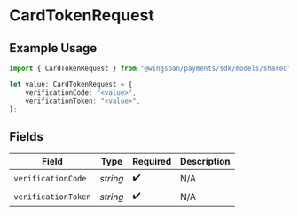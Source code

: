 # CardTokenRequest

## Example Usage

```typescript
import { CardTokenRequest } from "@wingspan/payments/sdk/models/shared";

let value: CardTokenRequest = {
    verificationCode: "<value>",
    verificationToken: "<value>",
};
```

## Fields

| Field               | Type                | Required            | Description         |
| ------------------- | ------------------- | ------------------- | ------------------- |
| `verificationCode`  | *string*            | :heavy_check_mark:  | N/A                 |
| `verificationToken` | *string*            | :heavy_check_mark:  | N/A                 |